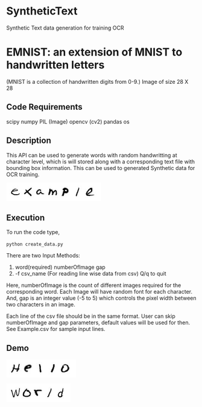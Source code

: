 # SyntheticText
Synthetic Text data generation for training OCR

# EMNIST: an extension of MNIST to handwritten letters
(MNIST is a collection of handwritten digits from 0-9.)
Image of size 28 X 28


## Code Requirements
scipy 
numpy
PIL (Image)
opencv (cv2)
pandas
os

## Description
This API can be used to generate words with random handwritting at character level, which is will stored along with a corresponding text file with bounding box information. This can be used to generated Synthetic data for OCR training.

![alt text](https://github.com/shubham99bisht/SyntheticText/blob/master/data/example_1.jpeg)

## Execution

To run the code type, 

`python create_data.py`

There are two Input Methods:
  1. word(required) numberOfImage gap
  2. -f csv_name (For reading line wise data from csv) 
  Q/q to quit

Here, numberOfImage is the count of different images required for the corresponding word. Each Image will have random font for each character. And, gap is an integer value (-5 to 5) which controls the pixel width between two characters in an image.

Each line of the csv file should be in the same format. User can skip numberOfImage and gap parameters, default values will be used for then. See Example.csv for sample input lines.


## Demo
  
![alt text](https://github.com/shubham99bisht/SyntheticText/blob/master/data/Hello_3.jpeg)

![alt text](https://github.com/shubham99bisht/SyntheticText/blob/master/data/World_1.jpeg)
